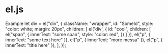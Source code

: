 # el.js

Example
  let div = el("div", {
    className: "wrapper",
    id: "SomeId",
    style: "color: white; margin: 20px",
    children: [
      el('div', {
        id: "cool",
        children: [
          el("span", {
            innerText: "some span",
            style: "color: red",
          })
        ]
      }),
      el("p", { innerText: "some text here" }),
      el("p", { innerText: "more messa" }),
      el("p", { innerText: "title here" }),
    ],
  });